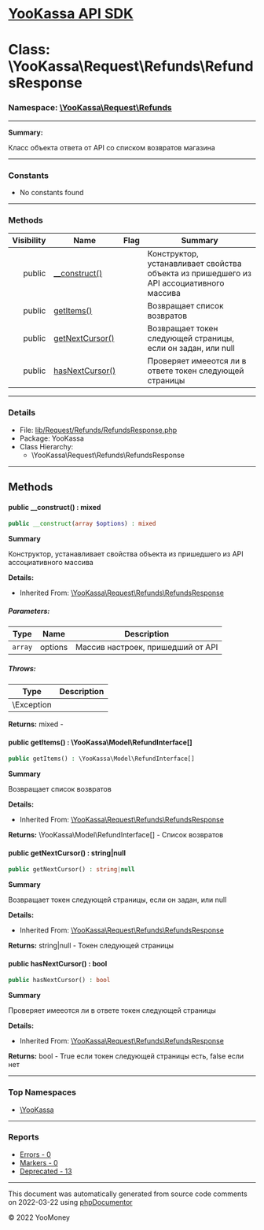 # [YooKassa API SDK](../home.md)

# Class: \YooKassa\Request\Refunds\RefundsResponse
### Namespace: [\YooKassa\Request\Refunds](../namespaces/yookassa-request-refunds.md)
---
**Summary:**

Класс объекта ответа от API со списком возвратов магазина


---
### Constants
* No constants found

---
### Methods
| Visibility | Name | Flag | Summary |
| ----------:| ---- | ---- | ------- |
| public | [__construct()](../classes/YooKassa-Request-Refunds-RefundsResponse.md#method___construct) |  | Конструктор, устанавливает свойства объекта из пришедшего из API ассоциативного массива |
| public | [getItems()](../classes/YooKassa-Request-Refunds-RefundsResponse.md#method_getItems) |  | Возвращает список возвратов |
| public | [getNextCursor()](../classes/YooKassa-Request-Refunds-RefundsResponse.md#method_getNextCursor) |  | Возвращает токен следующей страницы, если он задан, или null |
| public | [hasNextCursor()](../classes/YooKassa-Request-Refunds-RefundsResponse.md#method_hasNextCursor) |  | Проверяет имееотся ли в ответе токен следующей страницы |

---
### Details
* File: [lib/Request/Refunds/RefundsResponse.php](../../lib/Request/Refunds/RefundsResponse.php)
* Package: YooKassa
* Class Hierarchy:
  * \YooKassa\Request\Refunds\RefundsResponse

---
## Methods
<a name="method___construct" class="anchor"></a>
#### public __construct() : mixed

```php
public __construct(array $options) : mixed
```

**Summary**

Конструктор, устанавливает свойства объекта из пришедшего из API ассоциативного массива

**Details:**
* Inherited From: [\YooKassa\Request\Refunds\RefundsResponse](../classes/YooKassa-Request-Refunds-RefundsResponse.md)

##### Parameters:
| Type | Name | Description |
| ---- | ---- | ----------- |
| <code lang="php">array</code> | options  | Массив настроек, пришедший от API |

##### Throws:
| Type | Description |
| ---- | ----------- |
| \Exception |  |

**Returns:** mixed - 


<a name="method_getItems" class="anchor"></a>
#### public getItems() : \YooKassa\Model\RefundInterface[]

```php
public getItems() : \YooKassa\Model\RefundInterface[]
```

**Summary**

Возвращает список возвратов

**Details:**
* Inherited From: [\YooKassa\Request\Refunds\RefundsResponse](../classes/YooKassa-Request-Refunds-RefundsResponse.md)

**Returns:** \YooKassa\Model\RefundInterface[] - Список возвратов


<a name="method_getNextCursor" class="anchor"></a>
#### public getNextCursor() : string|null

```php
public getNextCursor() : string|null
```

**Summary**

Возвращает токен следующей страницы, если он задан, или null

**Details:**
* Inherited From: [\YooKassa\Request\Refunds\RefundsResponse](../classes/YooKassa-Request-Refunds-RefundsResponse.md)

**Returns:** string|null - Токен следующей страницы


<a name="method_hasNextCursor" class="anchor"></a>
#### public hasNextCursor() : bool

```php
public hasNextCursor() : bool
```

**Summary**

Проверяет имееотся ли в ответе токен следующей страницы

**Details:**
* Inherited From: [\YooKassa\Request\Refunds\RefundsResponse](../classes/YooKassa-Request-Refunds-RefundsResponse.md)

**Returns:** bool - True если токен следующей страницы есть, false если нет



---

### Top Namespaces

* [\YooKassa](../namespaces/yookassa.md)

---

### Reports
* [Errors - 0](../reports/errors.md)
* [Markers - 0](../reports/markers.md)
* [Deprecated - 13](../reports/deprecated.md)

---

This document was automatically generated from source code comments on 2022-03-22 using [phpDocumentor](http://www.phpdoc.org/)

&copy; 2022 YooMoney